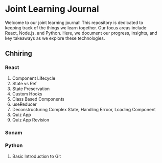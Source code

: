 # Joint Learning Journal

Welcome to our joint learning journal! This repository is dedicated to keeping track of the things we learn together. Our focus areas include React, Node.js, and Python. Here, we document our progress, insights, and key takeaways as we explore these technologies.

## Chhiring

### React
1. Component Lifecycle  
2. State vs Ref  
3. State Preservation
4. Custom Hooks
5. Class Based Components
6. useReducer
7. Deconstructuring Complex State, Handling Erroor, Loading Component
8. Quiz App
9. Quiz App Revision

### Sonam

### Python
1. Basic Introduction to Git  